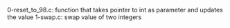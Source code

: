 0-reset_to_98.c: function that takes pointer to int as parameter and updates the value
1-swap.c: swap value of two integers


